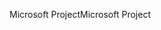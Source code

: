 <span data-ttu-id="6f429-101">Microsoft Project</span><span class="sxs-lookup"><span data-stu-id="6f429-101">Microsoft Project</span></span>